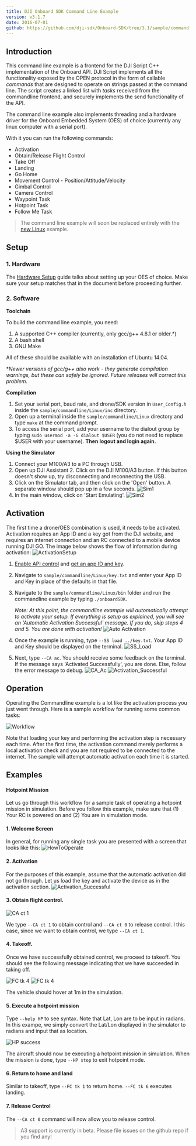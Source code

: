 ```yaml
---
title: DJI Onboard SDK Command Line Example
version: v3.1.7 
date: 2016-07-01
github: https://github.com/dji-sdk/Onboard-SDK/tree/3.1/sample/commandline
---
```


## Introduction

This command line example is a frontend for the DJI Script C++ implementation of the Onboard API. DJI Script implements all the functionality exposed by the OPEN protocol in the form of callable *commands* that are designed to operate on strings passed at the command line. The script creates a linked list with *tasks* received from the commandline frontend, and securely implements the send functionality of the API. 

The command line example also implements threading and a hardware driver for the Onboard Embedded System (OES) of choice (currently any linux computer with a serial port).

With it you can run the following commands:

* Activation
* Obtain/Release Flight Control 
* Take Off 
* Landing 
* Go Home 
* Movement Control - Position/Attitude/Velocity
* Gimbal Control
* Camera Control
* Waypoint Task
* Hotpoint Task
* Follow Me Task

 > The command line example will soon be replaced entirely with the [new Linux](../Linux/README.html) example.

## Setup

### 1. Hardware

The [Hardware Setup](../../hardware-setup/index.html) guide talks about setting up your OES of choice. Make sure your setup matches that in the document before proceeding further. 

### 2. Software

**Toolchain**

To build the command line example, you need:

1. A supported C++ compiler (currently, only gcc/g++ 4.8.1 or older.*)
2. A bash shell
3. GNU Make

All of these should be available with an installation of Ubuntu 14.04.

**Newer versions of gcc/g++ also work - they generate compilation warnings, but these can safely be ignored. Future releases will correct this problem.*

**Compilation**

1. Set your serial port, baud rate, and drone/SDK version in `User_Config.h` inside the `sample/commandline/Linux/inc` directory.
2. Open up a terminal inside the `sample/commandline/Linux` directory and type `make` at the command prompt.
3. To access the serial port, add your username to the dialout group by typing `sudo usermod -a -G dialout $USER` (you do not need to replace $USER with your username). **Then logout and login again.**

**Using the Simulator**

1. Connect your M100/A3 to a PC through USB.
2. Open up DJI Assistant 2. Click on the DJI M100/A3 button. If this button doesn't show up, try disconnecting and reconnecting the USB.
3. Click on the Simulator tab, and then click on the 'Open' button. A separate window should pop up in a few seconds.
![Sim1](../../images/cmdline/Simulator_Open.png)
4. In the main window, click on 'Start Emulating'.
![Sim2](../../images/cmdline/Simulator_StartEmulating.png)

## Activation

The first time a drone/OES combination is used, it needs to be activated. Activation requires an App ID and a key got from the DJI website, and requires an internet connection and an RC connected to a mobile device running DJI GO. The image below shows the flow of information during activation:
![ActivationSetup](../../images/common/activation_1.png)

1. [Enable API control](../../quick-start/index.html#3-Enable-Flight-Controller-API-control) and [get an app ID and key](../../quick-start/index.html#5-Onboard-Application-Registration).
2. Navigate to `sample/commandline/Linux/key.txt` and enter your App ID and Key in place of the defaults in that file.
3. Navigate to the `sample/commandline/Linux/bin` folder and run the commandline example by typing `./onboardSDK`. 
    
    *Note: At this point, the commandline example will automatically attempt to activate your setup. If everything is setup as explained, you will see an 'Automatic Activation Successful' message. If you do, skip steps 4 and 5. You are done with activation!*
    ![Auto Activation](../../images/cmdline/Cmdline_autoActivate.png)

4. Once the example is running, type `--SS load ../key.txt`. Your App ID and Key should be displayed on the terminal.
![SS_Load](../../images/cmdline/Cmdline_ActivationStep1.png)

5. Next, type `--CA ac`. You should receive some feedback on the terminal. If the message says 'Activated Successfully', you are done. Else, follow the error message to debug.
![CA_Ac](../../images/cmdline/Cmdline_ActivationStep2.png)
![Activation_Successful](../../images/cmdline/Cmdline_ActivationSuccessful.png)


## Operation

Operating the Commandline example is a lot like the activation process you just went through. Here is a sample workflow for running some common tasks:

![Workflow](../../images/cmdline/Cmdline_Workflow.png)



Note that loading your key and performing the activation step is necessary each time. After the first time, the activation command merely performs a local activation check and you are not required to be connected to the internet.
The sample will attempt automatic activation each time it is started.

## Examples

#### Hotpoint Mission

Let us go through this workflow for a sample task of operating a hotpoint mission in simulation. Before you follow this example, make sure that (1) Your RC is powered on and (2) You are in simulation mode.

#### 1. Welcome Screen
In general, for running any single task you are presented with a screen that looks like this:
![HowToOperate](../../images/cmdline/Cmdline_HowToOperate1.png) 

#### 2. Activation

For the purposes of this example, assume that the automatic activation did not go through. Let us load the key and activate the device as in the activation section.
![Activation_Successful](../../images/cmdline/Cmdline_ActivationSuccessful.png)

#### 3. Obtain flight control.

![CA ct 1](../../images/cmdline/Cmdline_HP_2.png)

We type `--CA ct 1` to obtain control and `--CA ct 0` to release control. I this case, since we want to obtain control, we type `--CA ct 1`.

#### 4. Takeoff.

Once we have successfully obtained control, we proceed to takeoff. You should see the following message indicating that we have succeeded in taking off. 

![FC tk 4](../../images/cmdline/Cmdline_HP_4.png)
![FC tk 4](../../images/cmdline/Cmdline_HP_5.png)

The vehicle should hover at 1m in the simulation.

#### 5. Execute a hotpoint mission

Type `--help HP` to see syntax. Note that Lat, Lon are to be input in radians. In this exampe, we simply convert the Lat/Lon displayed in the simulator to radians and input that as location.

![HP success](../../images/cmdline/Cmdline_HP_6.png)

The aircraft should now be executing a hotpoint mission in simulation. When the mission is done, type `--HP stop` to exit hotpoint mode.

#### 6. Return to home and land

Similar to takeoff, type `--FC tk 1` to return home. `--FC tk 6` executes landing.

#### 7. Release Control

The `--CA ct 0` command will now allow you to release control.

> A3 support is currently in beta. Please file issues on the github repo if you find any!
